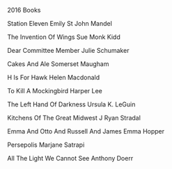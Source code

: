 2016 Books

Station Eleven
Emily St John Mandel

The Invention Of Wings
Sue Monk Kidd

Dear Committee Member
Julie Schumaker

Cakes And Ale
Somerset Maugham

H Is For Hawk
Helen Macdonald

To Kill A Mockingbird
Harper Lee

The Left Hand Of Darkness
Ursula K. LeGuin

Kitchens Of The Great Midwest
J Ryan Stradal

Emma And Otto And Russell
And James
Emma Hopper

Persepolis
Marjane Satrapi

All The Light We Cannot See
Anthony Doerr

